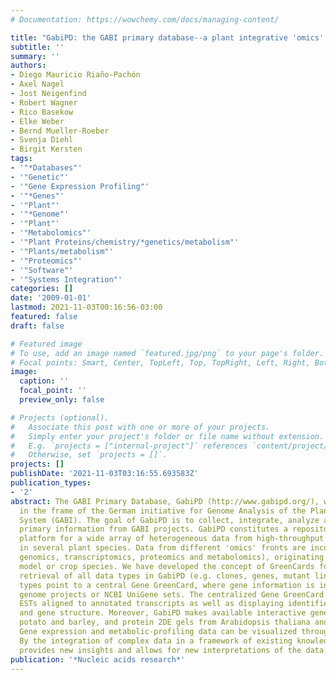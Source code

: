 ```yaml
---
# Documentation: https://wowchemy.com/docs/managing-content/

title: "GabiPD: the GABI primary database--a plant integrative 'omics' database."
subtitle: ''
summary: ''
authors:
- Diego Mauricio Riaño-Pachón
- Axel Nagel
- Jost Neigenfind
- Robert Wagner
- Rico Basekow
- Elke Weber
- Bernd Mueller-Roeber
- Svenja Diehl
- Birgit Kersten
tags:
- '"*Databases"'
- '"Genetic"'
- '"Gene Expression Profiling"'
- '"*Genes"'
- '"Plant"'
- '"*Genome"'
- '"Plant"'
- '"Metabolomics"'
- '"Plant Proteins/chemistry/*genetics/metabolism"'
- '"Plants/metabolism"'
- '"Proteomics"'
- '"Software"'
- '"Systems Integration"'
categories: []
date: '2009-01-01'
lastmod: 2021-11-03T00:16:56-03:00
featured: false
draft: false

# Featured image
# To use, add an image named `featured.jpg/png` to your page's folder.
# Focal points: Smart, Center, TopLeft, Top, TopRight, Left, Right, BottomLeft, Bottom, BottomRight.
image:
  caption: ''
  focal_point: ''
  preview_only: false

# Projects (optional).
#   Associate this post with one or more of your projects.
#   Simply enter your project's folder or file name without extension.
#   E.g. `projects = ["internal-project"]` references `content/project/deep-learning/index.md`.
#   Otherwise, set `projects = []`.
projects: []
publishDate: '2021-11-03T03:16:55.693583Z'
publication_types:
- '2'
abstract: The GABI Primary Database, GabiPD (http://www.gabipd.org/), was established
  in the frame of the German initiative for Genome Analysis of the Plant Biological
  System (GABI). The goal of GabiPD is to collect, integrate, analyze and visualize
  primary information from GABI projects. GabiPD constitutes a repository and analysis
  platform for a wide array of heterogeneous data from high-throughput experiments
  in several plant species. Data from different 'omics' fronts are incorporated (i.e.
  genomics, transcriptomics, proteomics and metabolomics), originating from 14 different
  model or crop species. We have developed the concept of GreenCards for text-based
  retrieval of all data types in GabiPD (e.g. clones, genes, mutant lines). All data
  types point to a central Gene GreenCard, where gene information is integrated from
  genome projects or NCBI UniGene sets. The centralized Gene GreenCard allows visualizing
  ESTs aligned to annotated transcripts as well as displaying identified protein domains
  and gene structure. Moreover, GabiPD makes available interactive genetic maps from
  potato and barley, and protein 2DE gels from Arabidopsis thaliana and Brassica napus.
  Gene expression and metabolic-profiling data can be visualized through MapManWeb.
  By the integration of complex data in a framework of existing knowledge, GabiPD
  provides new insights and allows for new interpretations of the data.
publication: '*Nucleic acids research*'
---
```

